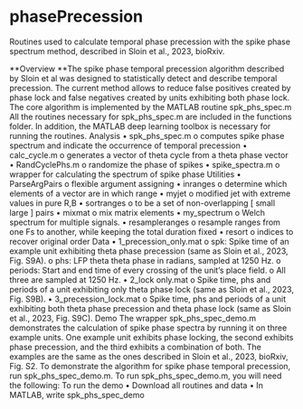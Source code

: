# phasePrecession
Routines used to calculate temporal phase precession with the spike phase spectrum method, described in Sloin et al., 2023, bioRxiv.

**Overview
**The spike phase temporal precession algorithm described by Sloin et al was designed to statistically detect and describe temporal precession. The current method allows to reduce false positives created by phase lock and false negatives created by units exhibiting both phase lock.  The core algorithm is implemented by the MATLAB routine spk_phs_spec.m
All the routines necessary for spk_phs_spec.m are included in the functions folder. In addition, the MATLAB deep learning toolbox is necessary for running the routines.
Analysis
•	spk_phs_spec.m
o	computes spike phase spectrum and indicate the occurrence of temporal precession
•	calc_cycle.m
o	generates a vector of theta cycle from a theta phase vector
•	RandCyclePhs.m
o	randomize the phase of spikes 
•	spike_spectra.m
o	wrapper for calculating the spectrum of spike phase
Utilities
•	ParseArgPairs
o	flexible argument assigning
•	inranges
o	determine which elements of a vector are in which range
•	myjet
o	modified jet with extreme values in pure R,B
•	sortranges
o	to be a set of non-overlapping [ small large ] pairs
•	mixmat
o	mix matrix elements
•	my_spectrum
o	Welch spectrum for multiple signals. 
•	resampleranges
o	resample ranges from one Fs to another, while keeping the total duration fixed
•	resort
o	indices to recover original order
Data
•	1_precession_only.mat
o	spk: Spike time of an example unit exhibiting theta phase precession (same as Sloin et al., 2023, Fig. S9A). 
o	phs: LFP theta theta phase in radians, sampled at 1250 Hz.
o	periods: Start and end time of every crossing of the unit’s place field.
o	All three are sampled at 1250 Hz.
•	2_lock only.mat
o	Spike time, phs and periods of a unit exhibiting only theta phase lock (same as Sloin et al., 2023, Fig. S9B). 
•	3_precession_lock.mat
o	Spike time, phs and periods of a unit exhibiting both theta phase precession and theta phase lock (same as Sloin et al., 2023, Fig. S9C). 
Demo 
The wrapper spk_phs_spec_demo.m demonstrates the calculation of spike phase spectra by running it on three example units. One example unit exhibits phase locking, the second exhibits phase precession, and the third exhibits a combination of both. The examples are the same as the ones described in Sloin et al., 2023, bioRxiv, Fig. S2.
To demonstrate the algorithm for spike phase temporal precession, run spk_phs_spec_demo.m. To run spk_phs_spec_demo.m, you will need the following: 
To run the demo
•	Download all routines and data
•	In MATLAB, write spk_phs_spec_demo
